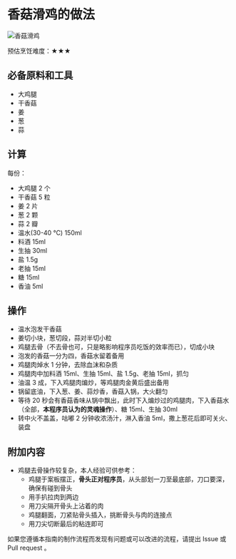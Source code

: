 # 香菇滑鸡的做法

![香菇滑鸡](IMG-20240913214336396.jpg)

预估烹饪难度：★★★

## 必备原料和工具

- 大鸡腿
- 干香菇
- 姜
- 葱
- 蒜

## 计算

每份：

- 大鸡腿 2 个
- 干香菇 5 粒
- 姜 2 片
- 葱 2 颗
- 蒜 2 瓣
- 温水(30-40 ℃) 150ml
- 料酒 15ml
- 生抽 30ml
- 盐 1.5g
- 老抽 15ml
- 糖 15ml
- 香油 5ml

## 操作

- 温水泡发干香菇
- 姜切小块，葱切段，蒜对半切小粒
- 鸡腿去骨（不去骨也可，只是略影响程序员吃饭的效率而已），切成小块
- 泡发的香菇一分为四，香菇水留着备用
- 鸡腿肉焯水 1 分钟，去除血沫和杂质
- 鸡腿肉中加料酒 15ml、生抽 15ml、盐 1.5g、老抽 15ml，抓匀
- 油温 3 成，下入鸡腿肉煸炒，等鸡腿肉金黄后盛出备用
- 锅留底油，下入葱、姜、蒜炒香，香菇入锅，大火翻匀
- 等待 20 秒会有香菇香味从锅中飘出，此时下入煸炒过的鸡腿肉，下入香菇水（全部，**本程序员认为的灵魂操作**）、糖 15ml、生抽 30ml
- 转中火不盖盖，咕嘟 2 分钟收浓汤汁，淋入香油 5ml，撒上葱花后即可关火、装盘

## 附加内容

- 鸡腿去骨操作较复杂，本人经验可供参考：
  - 鸡腿于案板摆正，**骨头正对程序员**，从头部划一刀至最底部，刀口要深，确保有碰到骨头
  - 用手扒拉肉到两边
  - 用刀尖隔开骨头上沾着的肉
  - 鸡腿翻面，刀紧贴骨头插入，挑断骨头与肉的连接点
  - 用刀尖切断最后的粘连即可

如果您遵循本指南的制作流程而发现有问题或可以改进的流程，请提出 Issue 或 Pull request 。
